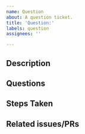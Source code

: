 ```yaml
---
name: Question
about: A question ticket.
title: 'Question:'
labels: question
assignees: ''

---
```


## Description

<!--
A clear and concise description of what the question is.

--- Example ---
## Description

I don't understand how X works, could you please explain the logic Y?
 -->

## Questions

<!--
A list of questions. The ticket will be considered done when answers to these
questions is provided.

--- Example ---

## Questions

1. How to X?
2. Why is Y?
3. When does Z?

-->

## Steps Taken

<!--
What steps have you taken to better understand the subject

--- Example ---

## Steps Taken

1. Tried X
2. Attempted Y
3. Read Z
4. Found X

-->

## Related issues/PRs

<!--
Add other linked tasks here.
-->
